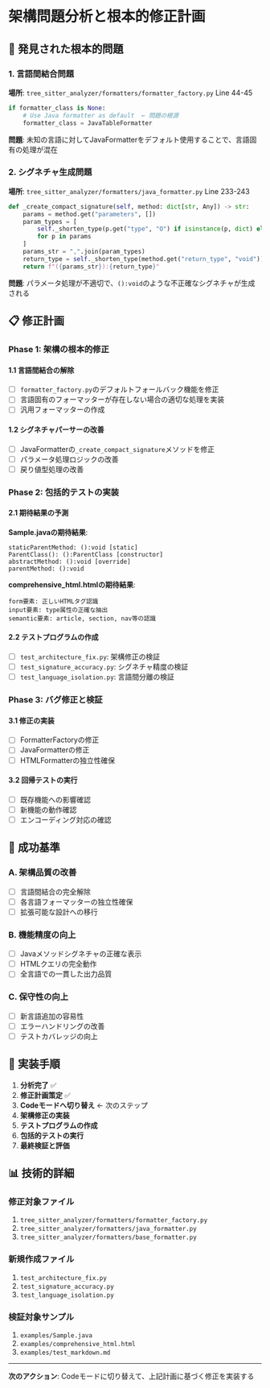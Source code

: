 # 架構問題分析と根本的修正計画

## 🚨 発見された根本的問題

### 1. 言語間結合問題
**場所**: `tree_sitter_analyzer/formatters/formatter_factory.py` Line 44-45
```python
if formatter_class is None:
    # Use Java formatter as default  ← 問題の根源
    formatter_class = JavaTableFormatter
```

**問題**: 未知の言語に対してJavaFormatterをデフォルト使用することで、言語固有の処理が混在

### 2. シグネチャ生成問題
**場所**: `tree_sitter_analyzer/formatters/java_formatter.py` Line 233-243
```python
def _create_compact_signature(self, method: dict[str, Any]) -> str:
    params = method.get("parameters", [])
    param_types = [
        self._shorten_type(p.get("type", "O") if isinstance(p, dict) else str(p))
        for p in params
    ]
    params_str = ",".join(param_types)
    return_type = self._shorten_type(method.get("return_type", "void"))
    return f"({params_str}):{return_type}"
```

**問題**: パラメータ処理が不適切で、`():void`のような不正確なシグネチャが生成される

## 📋 修正計画

### Phase 1: 架構の根本的修正

#### 1.1 言語間結合の解除
- [ ] `formatter_factory.py`のデフォルトフォールバック機能を修正
- [ ] 言語固有のフォーマッターが存在しない場合の適切な処理を実装
- [ ] 汎用フォーマッターの作成

#### 1.2 シグネチャパーサーの改善
- [ ] JavaFormatterの`_create_compact_signature`メソッドを修正
- [ ] パラメータ処理ロジックの改善
- [ ] 戻り値型処理の改善

### Phase 2: 包括的テストの実装

#### 2.1 期待結果の予測
**Sample.javaの期待結果**:
```
staticParentMethod: ():void [static]
ParentClass(): ():ParentClass [constructor]
abstractMethod: ():void [override]
parentMethod: ():void
```

**comprehensive_html.htmlの期待結果**:
```
form要素: 正しいHTMLタグ認識
input要素: type属性の正確な抽出
semantic要素: article, section, nav等の認識
```

#### 2.2 テストプログラムの作成
- [ ] `test_architecture_fix.py`: 架構修正の検証
- [ ] `test_signature_accuracy.py`: シグネチャ精度の検証
- [ ] `test_language_isolation.py`: 言語間分離の検証

### Phase 3: バグ修正と検証

#### 3.1 修正の実装
- [ ] FormatterFactoryの修正
- [ ] JavaFormatterの修正
- [ ] HTMLFormatterの独立性確保

#### 3.2 回帰テストの実行
- [ ] 既存機能への影響確認
- [ ] 新機能の動作確認
- [ ] エンコーディング対応の確認

## 🎯 成功基準

### A. 架構品質の改善
- [ ] 言語間結合の完全解除
- [ ] 各言語フォーマッターの独立性確保
- [ ] 拡張可能な設計への移行

### B. 機能精度の向上
- [ ] Javaメソッドシグネチャの正確な表示
- [ ] HTMLクエリの完全動作
- [ ] 全言語での一貫した出力品質

### C. 保守性の向上
- [ ] 新言語追加の容易性
- [ ] エラーハンドリングの改善
- [ ] テストカバレッジの向上

## 🔄 実装手順

1. **分析完了** ✅
2. **修正計画策定** ✅ 
3. **Codeモードへ切り替え** ← 次のステップ
4. **架構修正の実装**
5. **テストプログラムの作成**
6. **包括的テストの実行**
7. **最終検証と評価**

## 📊 技術的詳細

### 修正対象ファイル
1. `tree_sitter_analyzer/formatters/formatter_factory.py`
2. `tree_sitter_analyzer/formatters/java_formatter.py`
3. `tree_sitter_analyzer/formatters/base_formatter.py`

### 新規作成ファイル
1. `test_architecture_fix.py`
2. `test_signature_accuracy.py`
3. `test_language_isolation.py`

### 検証対象サンプル
1. `examples/Sample.java`
2. `examples/comprehensive_html.html`
3. `examples/test_markdown.md`

---

**次のアクション**: Codeモードに切り替えて、上記計画に基づく修正を実装する